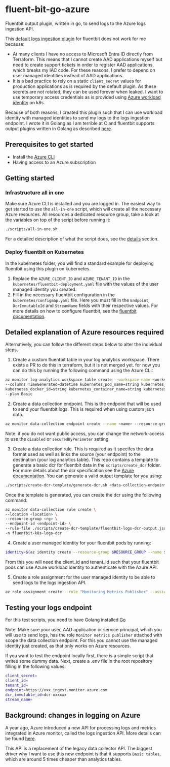 # fluent-bit-go-azure

Fluentbit output plugin, written in go, to send logs to the Azure logs ingestion API.

This [default logs ingestion plugin](https://docs.fluentbit.io/manual/pipeline/outputs/azure_logs_ingestion) for fluentbit does not work for me because:
- At many clients I have no access to Microsoft Entra ID directly from Terraform. 
  This means that I cannot create AAD applications myself but need to create support tickets in order to register AAD applications, which breaks my IAC code. 
  For these reasons, I prefer to depend on user managed identities instead of AAD applications.
- It is a bad practice to rely on a static `client_secret` values for production applications as is required by the default plugin. 
  As these secrets are not rotated, they can be used forever when leaked. 
  I want to use temporary access credentials as is provided using [Azure workload identity](https://azure.github.io/azure-workload-identity/docs/) on k8s.

Because of both reasons, I created this plugin such that I can use workload identity with managed identities to send my logs to the logs ingestion endpoint.
I wrote it in Golang as I am terrible at C and fluentbit supports output plugins written in Golang as described [here](https://docs.fluentbit.io/manual/development/golang-output-plugins).

## Prerequisites to get started

- Install the [Azure CLI](https://learn.microsoft.com/en-us/cli/azure/install-azure-cli)
- Having access to an Azure subscription

## Getting started

### Infrastructure all in one

Make sure Azure CLI is installed and you are logged in.
The easiest way to get started to use the `all-in-one` script, which will create all the necessary Azure resources.
All resources a dedicated resource group, take a look at the variables on top of the script before running it:

```bash
./scripts/all-in-one.sh
```
For a detailed description of what the script does, see the [details](#detailed-explanation-of-azure-resources-required) section.

### Deploy fluentbit on Kubernetes

In the kubernetes folder, you will find a standard example for deploying fluentbit using this plugin on kubernetes.
1. Replace the `AZURE_CLIENT_ID` and `AZURE_TENANT_ID` in the `kubernetes/fluentbit-deployment.yaml` file with the values of the user managed identity you created.
2. Fill in the necessary fluentbit configuration in the `kubernetes/configmap.yaml` file. 
Here you must fill in the `Endpoint`, `DcrImmutableId` and `StreamName` fields with their respective values.
For more details on how to configure fluentbit, see the [fluentbit documentation](https://docs.fluentbit.io/manual/administration/configuring-fluent-bit/yaml).

## Detailed explanation of Azure resources required
Alternatively, you can follow the different steps below to alter the individual steps.

1. Create a custom fluentbit table in your log analytics workspace. 
   There exists a PR to do this in terraform, but it is not merged yet. for now you can do this by running the following command using the Azure CLI:

```bash
az monitor log-analytics workspace table create --workspace-name <workspace-name> --resource-group <resource-group> --name <table-name>_CL \
--columns TimeGenerated=datetime kubernetes_pod_name=string kubernetes_pod_id=string kubernetes_namespace_name=string kubernetes_host=string \
kubernetes_docker_id=string kubernetes_container_name=string kubernetes_container_image=string kubernetes_container_hash=string log=string stream=string \
--plan Basic
```

2. Create a data collection endpoint. This is the endpoint that will be used to send your fluentbit logs. This is required when using custom json data.

```bash
az monitor data-collection endpoint create --name <name> --resource-group <rg> --public-network-access Enabled --location <location>
```

Note: if you do not want public access, you can change the network-access to use the `disabled` or `securedByPerimeter` setting.

3. Create a data collection rule. This is required as it specifes the data format used as well as links the source (your endpoint) to the destination (your log analytics table).
   This repo contains a template to generate a basic dcr for fluentbit data in the `scripts/create_dcr` folder.
   For more details about the dcr specification see the [Azure documentation](https://learn.microsoft.com/en-us/azure/azure-monitor/essentials/data-collection-rule-create-edit?tabs=cli).
   You can generate a valid output template for you using:

```bash
./scripts/create-dcr-template/generate-dcr.sh <data-collection-endpoint-uri> <workspace-resource-id> <logs-table-name>
```

Once the template is generated, you can create the dcr using the following command:
```bash
az monitor data-collection rule create \
--location <location> \
--resource-group <rg> \
--endpoint-id <endpoint-id> \
--rule-file ./scripts/create-dcr-template/fluentbit-logs-dcr-output.json \
-n fluentbit-k8s-logs-dcr
```

4. Create a user managed identity for your fluentbit pods by running:
```bash
identity=$(az identity create --resource-group $RESOURCE_GROUP --name $IDENITY_NAME --location $LOCATION)
```

From this you will need the client_id and tenant_id such that your fluentbit pods can use Azure workload identity to authenticate with the Azure API.

5. Create a role assignment for the user managed identity to be able to send logs to the logs ingestion API.
```bash
az role assignment create --role "Monitoring Metrics Publisher" --assignee-principal-type ServicePrincipal --assignee $IDENITY_NAME --scope $data_collection_endpoint_id
```

## Testing your logs endpoint
For this test scripts, you need to have Golang installed [Go](https://go.dev/doc/install)

Note: Make sure your user, AAD application or service principal, which you will use to send logs, has the role `Monitor metrics publisher` attached with scope the data collection endpoint.
For this you cannot use the managed identity just created, as that only works on Azure resources.

If you want to test the endpoint locally first, there is a simple script that writes some dummy data.
Next, create a .env file in the root repository filling in the following values:
```bash
client_secret=
client_id=
tenant_id=
endpoint=https://xxx.ingest.monitor.azure.com
dcr_immutable_id=dcr-xxxxxx
stream_name=
```

## Background: changes in logging on Azure
A year ago, Azure introduced a new API for processing logs and metrics integrated in Azure monitor, called the logs ingestion API.
More details can be found [here](https://learn.microsoft.com/en-us/azure/azure-monitor/logs/logs-ingestion-api-overview).

This API is a replacement of the legacy data collector API.
The biggest driver why I want to use this new endpoint is that it supports `Basic tables`, which are around 5 times cheaper than analytics tables.
